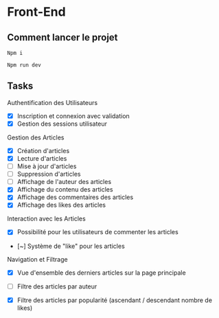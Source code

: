 # Front-End

## Comment lancer le projet
```
Npm i
```
```
Npm run dev
```

## Tasks

Authentification des Utilisateurs
- [x] Inscription et connexion avec validation
- [x] Gestion des sessions utilisateur

Gestion des Articles
- [x] Création d'articles
- [x] Lecture d'articles
- [ ] Mise à jour d'articles
- [ ] Suppression d'articles
- [ ] Affichage de l'auteur des articles
- [x] Affichage du contenu des articles
- [x] Affichage des commentaires des articles
- [x] Affichage des likes des articles

Interaction avec les Articles
- [x] Possibilité pour les utilisateurs de commenter les articles
- [~] Système de "like" pour les articles

Navigation et Filtrage
- [x] Vue d'ensemble des derniers articles sur la page principale
- [ ] Filtre des articles par auteur
- [x] Filtre des articles par popularité (ascendant / descendant nombre de likes)


